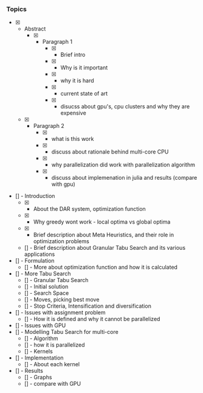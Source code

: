 ### Topics

 - [x] - Abstract
     - [x] - Paragraph 1
         - [x] - Brief intro
         - [x] - Why is it important
         - [x] - why it is hard
         - [x] - current state of art
         - [x] - disucss about gpu's, cpu clusters and why they are expensive
    - [x] - Paragraph 2
        - [x] - what is this work
        - [x] - discuss about rationale behind multi-core CPU
        - [x] - why parallelization did work with parallelization algorithm
        - [x] - discuss about implemenation in julia and results (compare with gpu)
- [] - Introduction
    - [x] - About the DAR system, optimization function
    - [x] - Why greedy wont work - local optima vs global optima
    - [x] - Brief description about Meta Heuristics, and their role in optimization problems
    - [] - Brief description about Granular Tabu Search and its various applications
- [] - Formulation
    - [] - More about optimization function and how it is calculated
- [] - More Tabu Search
    - [] - Granular Tabu Search
    - [] - Initial solution
    - [] - Search Space
    - [] - Moves, picking best move
    - [] - Stop Criteria, Intensification and diversification
- [] - Issues with assignment problem
    - [] - How it is defined and why it cannot be parallelized
- [] - Issues with GPU
- [] - Modelling Tabu Search for multi-core
    - [] - Algorithm
    - [] - how it is parallelized
    - [] - Kernels
- [] - Implementation
    - [] - About each kernel
- [] - Results
    - [] - Graphs
    - [] - compare with GPU
